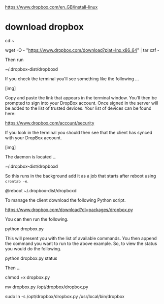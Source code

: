 https://www.dropbox.com/en_GB/install-linux

# download dropbox

cd ~

wget -O - "https://www.dropbox.com/download?plat=lnx.x86_64" | tar xzf -

Then run

~/.dropbox-dist/dropboxd

If you check the terminal you'll see something like the following ...

[img]

Copy and paste the link that appears in the terminal window. You'll then be prompted to sign into your DropBox account. Once signed in the server will be added to the list of trusted devices. Your list of devices can be found here:

https://www.dropbox.com/account/security

If you look in the terminal you should then see that the client has synced with your DropBox account.

[img]


The daemon is located ...

~/.dropbox-dist/dropboxd

So this runs in the background add it as a job that starts after reboot using ```crontab -e```.

@reboot ~/.dropbox-dist/dropboxd



To manage the client download the following Python script.

https://www.dropbox.com/download?dl=packages/dropbox.py

You can then run the following.

python dropbox.py

This will present you with the list of available commands. You then append the command you want to run to the above example. So, to view the status you would do the following.

python dropbox.py status


Then ...

chmod +x dropbox.py

mv dropbox.py /opt/dropbox/dropbox.py

sudo ln -s /opt/dropbox/dropbox.py /usr/local/bin/dropbox
